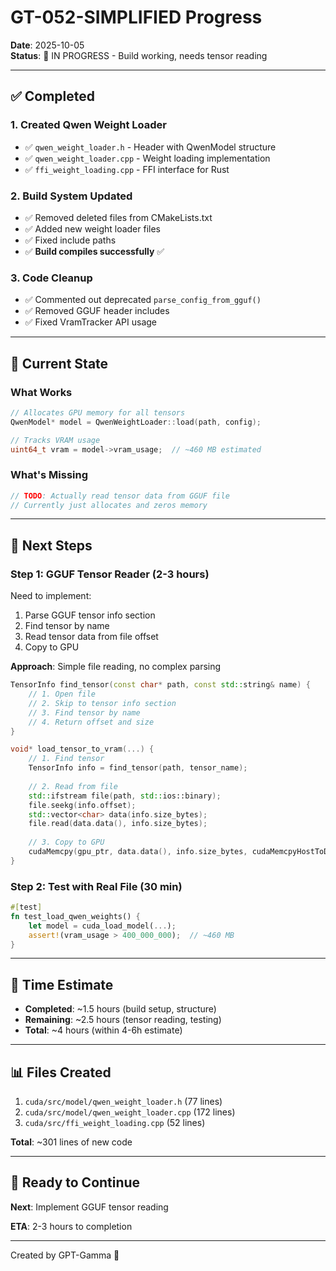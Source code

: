 # GT-052-SIMPLIFIED Progress

**Date**: 2025-10-05  
**Status**: 🚧 IN PROGRESS - Build working, needs tensor reading

---

## ✅ Completed

### 1. Created Qwen Weight Loader
- ✅ `qwen_weight_loader.h` - Header with QwenModel structure
- ✅ `qwen_weight_loader.cpp` - Weight loading implementation
- ✅ `ffi_weight_loading.cpp` - FFI interface for Rust

### 2. Build System Updated
- ✅ Removed deleted files from CMakeLists.txt
- ✅ Added new weight loader files
- ✅ Fixed include paths
- ✅ **Build compiles successfully** ✅

### 3. Code Cleanup
- ✅ Commented out deprecated `parse_config_from_gguf()`
- ✅ Removed GGUF header includes
- ✅ Fixed VramTracker API usage

---

## 🚧 Current State

### What Works
```cpp
// Allocates GPU memory for all tensors
QwenModel* model = QwenWeightLoader::load(path, config);

// Tracks VRAM usage
uint64_t vram = model->vram_usage;  // ~460 MB estimated
```

### What's Missing
```cpp
// TODO: Actually read tensor data from GGUF file
// Currently just allocates and zeros memory
```

---

## 📝 Next Steps

### Step 1: GGUF Tensor Reader (2-3 hours)

Need to implement:
1. Parse GGUF tensor info section
2. Find tensor by name
3. Read tensor data from file offset
4. Copy to GPU

**Approach**: Simple file reading, no complex parsing

```cpp
TensorInfo find_tensor(const char* path, const std::string& name) {
    // 1. Open file
    // 2. Skip to tensor info section
    // 3. Find tensor by name
    // 4. Return offset and size
}

void* load_tensor_to_vram(...) {
    // 1. Find tensor
    TensorInfo info = find_tensor(path, tensor_name);
    
    // 2. Read from file
    std::ifstream file(path, std::ios::binary);
    file.seekg(info.offset);
    std::vector<char> data(info.size_bytes);
    file.read(data.data(), info.size_bytes);
    
    // 3. Copy to GPU
    cudaMemcpy(gpu_ptr, data.data(), info.size_bytes, cudaMemcpyHostToDevice);
}
```

### Step 2: Test with Real File (30 min)

```rust
#[test]
fn test_load_qwen_weights() {
    let model = cuda_load_model(...);
    assert!(vram_usage > 400_000_000);  // ~460 MB
}
```

---

## 🎯 Time Estimate

- **Completed**: ~1.5 hours (build setup, structure)
- **Remaining**: ~2.5 hours (tensor reading, testing)
- **Total**: ~4 hours (within 4-6h estimate)

---

## 📊 Files Created

1. `cuda/src/model/qwen_weight_loader.h` (77 lines)
2. `cuda/src/model/qwen_weight_loader.cpp` (172 lines)
3. `cuda/src/ffi_weight_loading.cpp` (52 lines)

**Total**: ~301 lines of new code

---

## 🚀 Ready to Continue

**Next**: Implement GGUF tensor reading

**ETA**: 2-3 hours to completion

---
Created by GPT-Gamma 🤖
